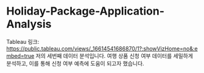 # Holiday-Package-Application-Analysis

Tableau 링크: https://public.tableau.com/views/_16614541686870/1?:showVizHome=no&:embed=true
저의 세번째 데이터 분석입니다. 여행 상품 신청 여부 데이터를 세밀하게 분석하고, 이를 통해 신청 여부 예측에 도움이 되고자 했습니다.
